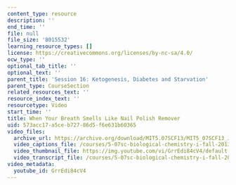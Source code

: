 ```yaml
---
content_type: resource
description: ''
end_time: ''
file: null
file_size: '8015532'
learning_resource_types: []
license: https://creativecommons.org/licenses/by-nc-sa/4.0/
ocw_type: ''
optional_tab_title: ''
optional_text: ''
parent_title: 'Session 16: Ketogenesis, Diabetes and Starvation'
parent_type: CourseSection
related_resources_text: ''
resource_index_text: ''
resourcetype: Video
start_time: ''
title: When Your Breath Smells Like Nail Polish Remover
uid: 573acc17-a5ce-b727-86d5-f6e631b60365
video_files:
  archive_url: https://archive.org/download/MIT5.07SCF13/MIT5_07SCF13_JE-Ses16_bonus_3_300k.mp4
  video_captions_file: /courses/5-07sc-biological-chemistry-i-fall-2013/6d0d2f29e3f75b128e0d495ddb7a2214_GrrEdi84cV4.vtt
  video_thumbnail_file: https://img.youtube.com/vi/GrrEdi84cV4/default.jpg
  video_transcript_file: /courses/5-07sc-biological-chemistry-i-fall-2013/f3889833c6aa7e015524fb586d214dd7_GrrEdi84cV4.pdf
video_metadata:
  youtube_id: GrrEdi84cV4
---
```

